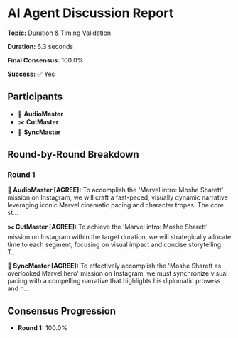 # AI Agent Discussion Report

**Topic:** Duration & Timing Validation

**Duration:** 6.3 seconds

**Final Consensus:** 100.0%

**Success:** ✅ Yes

## Participants

- 🎵 **AudioMaster**
- ✂️ **CutMaster**
- 🎯 **SyncMaster**

## Round-by-Round Breakdown

### Round 1

**🎵 AudioMaster [AGREE]:** To accomplish the 'Marvel intro: Moshe Sharett' mission on Instagram, we will craft a fast-paced, visually dynamic narrative leveraging iconic Marvel cinematic pacing and character tropes. The core st...

**✂️ CutMaster [AGREE]:** To achieve the 'Marvel intro: Moshe Sharett' mission on Instagram within the target duration, we will strategically allocate time to each segment, focusing on visual impact and concise storytelling. T...

**🎯 SyncMaster [AGREE]:** To effectively accomplish the 'Moshe Sharett as overlooked Marvel hero' mission on Instagram, we must synchronize visual pacing with a compelling narrative that highlights his diplomatic prowess and h...

## Consensus Progression

- **Round 1:** 100.0%
